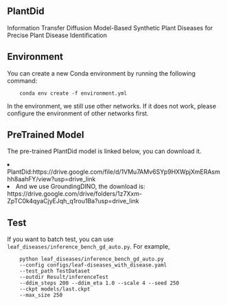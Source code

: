 ## PlantDid
Information Transfer Diffusion Model-Based Synthetic Plant Diseases for Precise Plant Disease Identification

## Environment
You can create a new Conda environment by running the following command:
```
    conda env create -f environment.yml 
```
In the environment, we still use other networks. If it does not work, please configure the environment of other networks first.
## PreTrained Model
The pre-trained PlantDid model is linked below, you can download it.
<li>PlantDid:https://drive.google.com/file/d/1VMu7AMv6SYp9HXWpjXmERAsmhh8aahFY/view?usp=drive_link
<li>And we use GroundingDINO, the download is:
https://drive.google.com/drive/folders/1z7Xxm-ZpTC0k4qyaCjyEJqh_q1rou1Ba?usp=drive_link

## Test

If you want to batch test, you can use `leaf_diseases/inference_bench_gd_auto.py`. For example,
```
    python leaf_diseases/inference_bench_gd_auto.py 
    --config configs/leaf-diseases_with_disease.yaml
    --test_path TestDataset 
    --outdir Result/inferenceTest 
    --ddim_steps 200 --ddim_eta 1.0 --scale 4 --seed 250 
    --ckpt models/last.ckpt 
    --max_size 250
```

